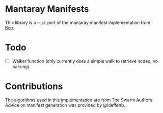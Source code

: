 # Mantaray Manifests

This library is a `rust` port of the mantaray manifest implementation from [Bee](https://github.com/ethersphere/bee).

# Todo

- [ ] Walker function (only currently does a simple walk to retrieve nodes, no parsing).

# Contributions

The algorithms used in this implementation are from The Swarm Authors. Advice on manifest generation was provided by @ldeffenb.